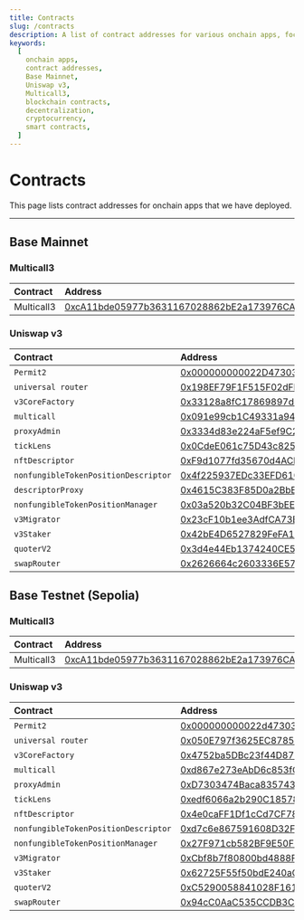 ```yaml
---
title: Contracts
slug: /contracts
description: A list of contract addresses for various onchain apps, focusing on both the Base Mainnet and Base Testnet deployments.
keywords:
  [
    onchain apps,
    contract addresses,
    Base Mainnet,
    Uniswap v3,
    Multicall3,
    blockchain contracts,
    decentralization,
    cryptocurrency,
    smart contracts,
  ]
---
```


# Contracts

This page lists contract addresses for onchain apps that we have deployed.

---

## Base Mainnet

### Multicall3

| Contract   | Address                                                                                                               |
| :--------- | :-------------------------------------------------------------------------------------------------------------------- |
| Multicall3 | [0xcA11bde05977b3631167028862bE2a173976CA11](https://basescan.org/address/0xcA11bde05977b3631167028862bE2a173976CA11) |

### Uniswap v3

| Contract                             | Address                                                                                                               |
| :----------------------------------- | :-------------------------------------------------------------------------------------------------------------------- |
| `Permit2`                            | [0x000000000022D473030F116dDEE9F6B43aC78BA3](https://basescan.org/address/0x000000000022D473030F116dDEE9F6B43aC78BA3) |
| `universal router`                   | [0x198EF79F1F515F02dFE9e3115eD9fC07183f02fC](https://basescan.org/address/0x198EF79F1F515F02dFE9e3115eD9fC07183f02fC) |
| `v3CoreFactory`                      | [0x33128a8fC17869897dcE68Ed026d694621f6FDfD](https://basescan.org/address/0x33128a8fC17869897dcE68Ed026d694621f6FDfD) |
| `multicall`                          | [0x091e99cb1C49331a94dD62755D168E941AbD0693](https://basescan.org/address/0x091e99cb1C49331a94dD62755D168E941AbD0693) |
| `proxyAdmin`                         | [0x3334d83e224aF5ef9C2E7DDA7c7C98Efd9621fA9](https://basescan.org/address/0x3334d83e224aF5ef9C2E7DDA7c7C98Efd9621fA9) |
| `tickLens`                           | [0x0CdeE061c75D43c82520eD998C23ac2991c9ac6d](https://basescan.org/address/0x0CdeE061c75D43c82520eD998C23ac2991c9ac6d) |
| `nftDescriptor`                      | [0xF9d1077fd35670d4ACbD27af82652a8d84577d9F](https://basescan.org/address/0xF9d1077fd35670d4ACbD27af82652a8d84577d9F) |
| `nonfungibleTokenPositionDescriptor` | [0x4f225937EDc33EFD6109c4ceF7b560B2D6401009](https://basescan.org/address/0x4f225937EDc33EFD6109c4ceF7b560B2D6401009) |
| `descriptorProxy`                    | [0x4615C383F85D0a2BbED973d83ccecf5CB7121463](https://basescan.org/address/0x4615C383F85D0a2BbED973d83ccecf5CB7121463) |
| `nonfungibleTokenPositionManager`    | [0x03a520b32C04BF3bEEf7BEb72E919cf822Ed34f1](https://basescan.org/address/0x03a520b32C04BF3bEEf7BEb72E919cf822Ed34f1) |
| `v3Migrator`                         | [0x23cF10b1ee3AdfCA73B0eF17C07F7577e7ACd2d7](https://basescan.org/address/0x23cF10b1ee3AdfCA73B0eF17C07F7577e7ACd2d7) |
| `v3Staker`                           | [0x42bE4D6527829FeFA1493e1fb9F3676d2425C3C1](https://basescan.org/address/0x42bE4D6527829FeFA1493e1fb9F3676d2425C3C1) |
| `quoterV2`                           | [0x3d4e44Eb1374240CE5F1B871ab261CD16335B76a](https://basescan.org/address/0x3d4e44Eb1374240CE5F1B871ab261CD16335B76a) |
| `swapRouter`                         | [0x2626664c2603336E57B271c5C0b26F421741e481](https://basescan.org/address/0x2626664c2603336E57B271c5C0b26F421741e481) |

## Base Testnet (Sepolia)

### Multicall3

| Contract   | Address                                                                                                                       |
| :--------- | :---------------------------------------------------------------------------------------------------------------------------- |
| Multicall3 | [0xcA11bde05977b3631167028862bE2a173976CA11](https://sepolia.basescan.org/address/0xcA11bde05977b3631167028862bE2a173976CA11) |

### Uniswap v3

| Contract                             | Address                                                                                                                       |
| :----------------------------------- | :---------------------------------------------------------------------------------------------------------------------------- |
| `Permit2`                            | [0x000000000022d473030f116ddee9f6b43ac78ba3](https://sepolia.basescan.org/address/0x000000000022d473030f116ddee9f6b43ac78ba3) |
| `universal router`                   | [0x050E797f3625EC8785265e1d9BDd4799b97528A1](https://sepolia.basescan.org/address/0x050E797f3625EC8785265e1d9BDd4799b97528A1) |
| `v3CoreFactory`                      | [0x4752ba5DBc23f44D87826276BF6Fd6b1C372aD24](https://sepolia.basescan.org/address/0x4752ba5DBc23f44D87826276BF6Fd6b1C372aD24) |
| `multicall`                          | [0xd867e273eAbD6c853fCd0Ca0bFB6a3aE6491d2C1](https://sepolia.basescan.org/address/0xd867e273eAbD6c853fCd0Ca0bFB6a3aE6491d2C1) |
| `proxyAdmin`                         | [0xD7303474Baca835743B54D73799688990f24a79D](https://sepolia.basescan.org/address/0xD7303474Baca835743B54D73799688990f24a79D) |
| `tickLens`                           | [0xedf6066a2b290C185783862C7F4776A2C8077AD1](https://sepolia.basescan.org/address/0xedf6066a2b290C185783862C7F4776A2C8077AD1) |
| `nftDescriptor`                      | [0x4e0caFF1Df1cCd7CF782FDdeD77f020699B57f1a](https://sepolia.basescan.org/address/0x4e0caFF1Df1cCd7CF782FDdeD77f020699B57f1a) |
| `nonfungibleTokenPositionDescriptor` | [0xd7c6e867591608D32Fe476d0DbDc95d0cf584c8F](https://sepolia.basescan.org/address/0xd7c6e867591608D32Fe476d0DbDc95d0cf584c8F) |
| `nonfungibleTokenPositionManager`    | [0x27F971cb582BF9E50F397e4d29a5C7A34f11faA2](https://sepolia.basescan.org/address/0x27F971cb582BF9E50F397e4d29a5C7A34f11faA2) |
| `v3Migrator`                         | [0xCbf8b7f80800bd4888Fbc7bf1713B80FE4E23E10](https://sepolia.basescan.org/address/0xCbf8b7f80800bd4888Fbc7bf1713B80FE4E23E10) |
| `v3Staker`                           | [0x62725F55f50bdE240aCa3e740D47298CAc8d57D5](https://sepolia.basescan.org/address/0x62725F55f50bdE240aCa3e740D47298CAc8d57D5) |
| `quoterV2`                           | [0xC5290058841028F1614F3A6F0F5816cAd0df5E27](https://sepolia.basescan.org/address/0xC5290058841028F1614F3A6F0F5816cAd0df5E27) |
| `swapRouter`                         | [0x94cC0AaC535CCDB3C01d6787D6413C739ae12bc4](https://sepolia.basescan.org/0x94cC0AaC535CCDB3C01d6787D6413C739ae12bc4)         |

